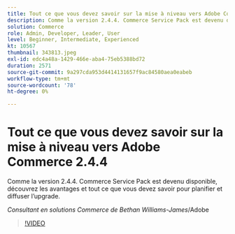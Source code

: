 ```yaml
---
title: Tout ce que vous devez savoir sur la mise à niveau vers Adobe Commerce 2.4.4
description: Comme la version 2.4.4. Commerce Service Pack est devenu disponible, découvrez les avantages et tout ce que vous devez savoir pour planifier et diffuser l’upgrade.
solution: Commerce
role: Admin, Developer, Leader, User
level: Beginner, Intermediate, Experienced
kt: 10567
thumbnail: 343813.jpeg
exl-id: edc4a48a-1429-466e-aba4-75eb5388bd72
duration: 2571
source-git-commit: 9a297cda953d4414131657f9ac84580aea0eabeb
workflow-type: tm+mt
source-wordcount: '78'
ht-degree: 0%

---
```


# Tout ce que vous devez savoir sur la mise à niveau vers Adobe Commerce 2.4.4

Comme la version 2.4.4. Commerce Service Pack est devenu disponible, découvrez les avantages et tout ce que vous devez savoir pour planifier et diffuser l’upgrade.

*Consultant en solutions Commerce de Bethan Williams-James*/Adobe

>[!VIDEO](https://video.tv.adobe.com/v/343813/?quality=12&learn=on)
